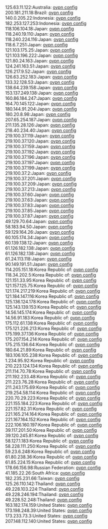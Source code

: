 125.63.11.122:Australia: [ovpn config](vpn/125_63_11_122.ovpn)  
200.181.211.18:Brazil: [ovpn config](vpn/200_181_211_18.ovpn)  
140.0.205.22:Indonesia: [ovpn config](vpn/140_0_205_22.ovpn)  
182.253.127.253:Indonesia: [ovpn config](vpn/182_253_127_253.ovpn)  
118.106.104.18:Japan: [ovpn config](vpn/118_106_104_18.ovpn)  
118.240.19.110:Japan: [ovpn config](vpn/118_240_19_110.ovpn)  
118.240.224.116:Japan: [ovpn config](vpn/118_240_224_116.ovpn)  
118.6.7.251:Japan: [ovpn config](vpn/118_6_7_251.ovpn)  
121.103.175.25:Japan: [ovpn config](vpn/121_103_175_25.ovpn)  
121.103.196.222:Japan: [ovpn config](vpn/121_103_196_222.ovpn)  
121.80.24.163:Japan: [ovpn config](vpn/121_80_24_163.ovpn)  
124.241.163.51:Japan: [ovpn config](vpn/124_241_163_51.ovpn)  
126.217.9.52:Japan: [ovpn config](vpn/126_217_9_52.ovpn)  
126.63.252.183:Japan: [ovpn config](vpn/126_63_252_183.ovpn)  
133.32.128.53:Japan: [ovpn config](vpn/133_32_128_53.ovpn)  
138.64.239.158:Japan: [ovpn config](vpn/138_64_239_158.ovpn)  
153.137.249.138:Japan: [ovpn config](vpn/153_137_249_138.ovpn)  
160.86.184.247:Japan: [ovpn config](vpn/160_86_184_247.ovpn)  
164.70.145.122:Japan: [ovpn config](vpn/164_70_145_122.ovpn)  
180.144.91.204:Japan: [ovpn config](vpn/180_144_91_204.ovpn)  
180.20.8.98:Japan: [ovpn config](vpn/180_20_8_98.ovpn)  
207.65.254.187:Japan: [ovpn config](vpn/207_65_254_187.ovpn)  
211.135.28.126:Japan: [ovpn config](vpn/211_135_28_126.ovpn)  
218.40.234.40:Japan: [ovpn config](vpn/218_40_234_40.ovpn)  
219.100.37.119:Japan: [ovpn config](vpn/219_100_37_119.ovpn)  
219.100.37.120:Japan: [ovpn config](vpn/219_100_37_120.ovpn)  
219.100.37.159:Japan: [ovpn config](vpn/219_100_37_159.ovpn)  
219.100.37.192:Japan: [ovpn config](vpn/219_100_37_192.ovpn)  
219.100.37.196:Japan: [ovpn config](vpn/219_100_37_196.ovpn)  
219.100.37.197:Japan: [ovpn config](vpn/219_100_37_197.ovpn)  
219.100.37.199:Japan: [ovpn config](vpn/219_100_37_199.ovpn)  
219.100.37.2:Japan: [ovpn config](vpn/219_100_37_2.ovpn)  
219.100.37.201:Japan: [ovpn config](vpn/219_100_37_201.ovpn)  
219.100.37.209:Japan: [ovpn config](vpn/219_100_37_209.ovpn)  
219.100.37.213:Japan: [ovpn config](vpn/219_100_37_213.ovpn)  
219.100.37.60:Japan: [ovpn config](vpn/219_100_37_60.ovpn)  
219.100.37.63:Japan: [ovpn config](vpn/219_100_37_63.ovpn)  
219.100.37.83:Japan: [ovpn config](vpn/219_100_37_83.ovpn)  
219.100.37.85:Japan: [ovpn config](vpn/219_100_37_85.ovpn)  
219.100.37.87:Japan: [ovpn config](vpn/219_100_37_87.ovpn)  
49.129.70.64:Japan: [ovpn config](vpn/49_129_70_64.ovpn)  
58.183.94.50:Japan: [ovpn config](vpn/58_183_94_50.ovpn)  
59.129.164.26:Japan: [ovpn config](vpn/59_129_164_26.ovpn)  
60.105.174.34:Japan: [ovpn config](vpn/60_105_174_34.ovpn)  
60.139.138.12:Japan: [ovpn config](vpn/60_139_138_12.ovpn)  
61.126.182.138:Japan: [ovpn config](vpn/61_126_182_138.ovpn)  
61.126.182.138:Japan: [ovpn config](vpn/61_126_182_138.ovpn)  
61.24.113.118:Japan: [ovpn config](vpn/61_24_113_118.ovpn)  
90.149.191.51:Japan: [ovpn config](vpn/90_149_191_51.ovpn)  
114.205.151.18:Korea Republic of: [ovpn config](vpn/114_205_151_18.ovpn)  
118.34.202.5:Korea Republic of: [ovpn config](vpn/118_34_202_5.ovpn)  
121.151.33.95:Korea Republic of: [ovpn config](vpn/121_151_33_95.ovpn)  
121.157.125.75:Korea Republic of: [ovpn config](vpn/121_157_125_75.ovpn)  
121.174.217.219:Korea Republic of: [ovpn config](vpn/121_174_217_219.ovpn)  
121.184.147.116:Korea Republic of: [ovpn config](vpn/121_184_147_116.ovpn)  
125.136.124.178:Korea Republic of: [ovpn config](vpn/125_136_124_178.ovpn)  
125.143.139.153:Korea Republic of: [ovpn config](vpn/125_143_139_153.ovpn)  
14.56.145.174:Korea Republic of: [ovpn config](vpn/14_56_145_174.ovpn)  
14.56.91.183:Korea Republic of: [ovpn config](vpn/14_56_91_183.ovpn)  
175.112.61.138:Korea Republic of: [ovpn config](vpn/175_112_61_138.ovpn)  
175.121.226.213:Korea Republic of: [ovpn config](vpn/175_121_226_213.ovpn)  
175.199.37.136:Korea Republic of: [ovpn config](vpn/175_199_37_136.ovpn)  
175.207.154.214:Korea Republic of: [ovpn config](vpn/175_207_154_214.ovpn)  
175.215.136.64:Korea Republic of: [ovpn config](vpn/175_215_136_64.ovpn)  
180.64.21.89:Korea Republic of: [ovpn config](vpn/180_64_21_89.ovpn)  
183.106.105.238:Korea Republic of: [ovpn config](vpn/183_106_105_238.ovpn)  
1.234.95.92:Korea Republic of: [ovpn config](vpn/1_234_95_92.ovpn)  
210.223.124.134:Korea Republic of: [ovpn config](vpn/210_223_124_134.ovpn)  
211.114.70.78:Korea Republic of: [ovpn config](vpn/211_114_70_78.ovpn)  
211.192.233.48:Korea Republic of: [ovpn config](vpn/211_192_233_48.ovpn)  
211.223.76.28:Korea Republic of: [ovpn config](vpn/211_223_76_28.ovpn)  
211.243.175.69:Korea Republic of: [ovpn config](vpn/211_243_175_69.ovpn)  
219.254.58.114:Korea Republic of: [ovpn config](vpn/219_254_58_114.ovpn)  
220.70.29.223:Korea Republic of: [ovpn config](vpn/220_70_29_223.ovpn)  
221.155.184.223:Korea Republic of: [ovpn config](vpn/221_155_184_223.ovpn)  
221.157.82.31:Korea Republic of: [ovpn config](vpn/221_157_82_31.ovpn)  
221.165.214.164:Korea Republic of: [ovpn config](vpn/221_165_214_164.ovpn)  
221.167.164.152:Korea Republic of: [ovpn config](vpn/221_167_164_152.ovpn)  
222.106.160.197:Korea Republic of: [ovpn config](vpn/222_106_160_197.ovpn)  
39.117.201.50:Korea Republic of: [ovpn config](vpn/39_117_201_50.ovpn)  
39.120.245.81:Korea Republic of: [ovpn config](vpn/39_120_245_81.ovpn)  
58.127.1.183:Korea Republic of: [ovpn config](vpn/58_127_1_183.ovpn)  
58.228.111.250:Korea Republic of: [ovpn config](vpn/58_228_111_250.ovpn)  
59.23.6.248:Korea Republic of: [ovpn config](vpn/59_23_6_248.ovpn)  
61.80.238.36:Korea Republic of: [ovpn config](vpn/61_80_238_36.ovpn)  
61.85.224.15:Korea Republic of: [ovpn config](vpn/61_85_224_15.ovpn)  
178.66.156.98:Russian Federation: [ovpn config](vpn/178_66_156_98.ovpn)  
41.185.22.26:South Africa: [ovpn config](vpn/41_185_22_26.ovpn)  
182.235.231.66:Taiwan: [ovpn config](vpn/182_235_231_66.ovpn)  
125.26.110.142:Thailand: [ovpn config](vpn/125_26_110_142.ovpn)  
49.228.103.224:Thailand: [ovpn config](vpn/49_228_103_224.ovpn)  
49.228.246.194:Thailand: [ovpn config](vpn/49_228_246_194.ovpn)  
49.228.52.248:Thailand: [ovpn config](vpn/49_228_52_248.ovpn)  
163.182.174.159:United States: [ovpn config](vpn/163_182_174_159.ovpn)  
173.198.248.39:United States: [ovpn config](vpn/173_198_248_39.ovpn)  
173.233.73.3:United States: [ovpn config](vpn/173_233_73_3.ovpn)  
207.148.112.140:United States: [ovpn config](vpn/207_148_112_140.ovpn)  
